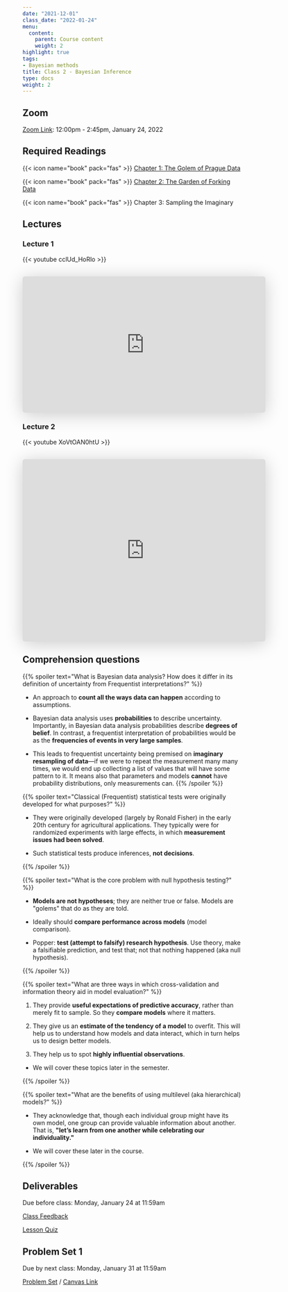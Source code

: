```yaml
---
date: "2021-12-01"
class_date: "2022-01-24"
menu:
  content:
    parent: Course content
    weight: 2
highlight: true
tags:
- Bayesian methods
title: Class 2 - Bayesian Inference
type: docs
weight: 2
---
```


## Zoom

<a href="https://uncc.zoom.us/j/93339403054"><i class="fas fa-video fa-lg"></i> Zoom Link</a>: 12:00pm - 2:45pm, January 24, 2022

## Required Readings

{{< icon name="book" pack="fas" >}} [Chapter 1: The Golem of Prague Data](http://xcelab.net/rmpubs/sr2/statisticalrethinking2_chapters1and2.pdf)

{{< icon name="book" pack="fas" >}} [Chapter 2: The Garden of Forking Data](http://xcelab.net/rmpubs/sr2/statisticalrethinking2_chapters1and2.pdf)

{{< icon name="book" pack="fas" >}} Chapter 3: Sampling the Imaginary

<!--more-->

## Lectures

### Lecture 1

{{< youtube cclUd_HoRlo >}}

<br>

<iframe class="speakerdeck-iframe" frameborder="0" src="https://speakerdeck.com/player/075b46c0223d495d89692fc22077b394" title="Statistical Rethinking 2022 Lecture 01" allowfullscreen="true" mozallowfullscreen="true" webkitallowfullscreen="true" style="border: 0px; background: padding-box padding-box rgba(0, 0, 0, 0.1); margin: 0px; padding: 0px; border-radius: 6px; box-shadow: rgba(0, 0, 0, 0.2) 0px 5px 40px; width: 560px; height: 314px;" data-ratio="1.78343949044586"></iframe>

<br>

### Lecture 2

{{< youtube XoVtOAN0htU >}}

<br>

<iframe class="speakerdeck-iframe" frameborder="0" src="https://speakerdeck.com/player/3bfa335d71ac499ebb10e11073efe777" title="L02 Statistical Rethinking Winter 2019" allowfullscreen="true" mozallowfullscreen="true" webkitallowfullscreen="true" style="border: 0px; background: padding-box padding-box rgba(0, 0, 0, 0.1); margin: 0px; padding: 0px; border-radius: 6px; box-shadow: rgba(0, 0, 0, 0.2) 0px 5px 40px; width: 560px; height: 420px;" data-ratio="1.3333333333333333"></iframe>


## Comprehension questions

{{% spoiler text="What is Bayesian data analysis? How does it differ in its definition of uncertainty from Frequentist interpretations?" %}}
- An approach to **count all the ways data can happen** according to assumptions.

- Bayesian data analysis uses **probabilities** to describe uncertainty. Importantly, in Bayesian data analysis probabilities describe **degrees of belief**. In contrast, a frequentist interpretation of probabilities would be as the **frequencies of events in very large samples**.

- This leads to frequentist uncertainty being premised on **imaginary resampling of data**—if we were to repeat the measurement many many times, we would end up collecting a list of values that will have some pattern to it. It means also that parameters and models **cannot** have probability distributions, only measurements can. 
{{% /spoiler %}}

{{% spoiler text="Classical (Frequentist) statistical tests were originally developed for what purposes?" %}}

- They were originally developed (largely by Ronald Fisher) in the early 20th century for agricultural applications. They typically were for randomized experiments with large effects, in which **measurement issues had been solved**.

- Such statistical tests produce inferences, **not decisions**.

{{% /spoiler %}}


{{% spoiler text="What is the core problem with null hypothesis testing?" %}}

- **Models are not hypotheses**; they are neither true or false. Models are "golems" that do as they are told.

- Ideally should **compare performance across models** (model comparison).

- Popper: **test (attempt to falsify) research hypothesis**. Use theory, make a falsifiable prediction, and test that; not that nothing happened (aka null hypothesis).

{{% /spoiler %}}


{{% spoiler text="What are three ways in which cross-validation and information theory aid in model evaluation?" %}}

1. They provide **useful expectations of predictive accuracy**, rather than merely fit to sample. So they **compare models** where it matters. 

2. They give us an **estimate of the tendency of a model** to overfit. This will help us to understand how models and data interact, which in turn helps us to design better models.

3. They help us to spot **highly influential observations**.

- We will cover these topics later in the semester.

{{% /spoiler %}}

{{% spoiler text="What are the benefits of using multilevel (aka hierarchical) models?" %}}

- They acknowledge that, though each individual group might have its own model, one group can provide valuable information about another. That is, **"let’s learn from one another while celebrating our individuality."**

- We will cover these later in the course.

{{% /spoiler %}}

## Deliverables

Due before class: Monday, January 24 at 11:59am 

<a href="https://forms.gle/zMipNzav3BCL3Rwy9"><i class="fas fa-comment fa-lg"></i>  Class Feedback</a>

<a href="https://uncc.instructure.com/courses/171000/quizzes/331407"><i class="fas fa-question fa-lg"></i>  Lesson Quiz</a>

## Problem Set 1

Due by next class: Monday, January 31 at 11:59am

<a href="{{ .Site.baseurl }}/assignment/01-problem-set"><i class="fas fa-pencil-ruler fa-lg"></i>  Problem Set</a> / [Canvas Link](https://uncc.instructure.com/courses/171000/assignments/1415432)